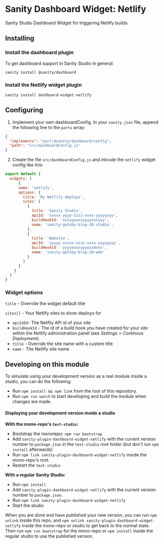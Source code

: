 # Sanity Dashboard Widget: Netlify

Sanity Studio Dashboard Widget for triggering Netlify builds.

## Installing

### Install the dashboard plugin
To get dashboard support in Sanity Studio in general:

`sanity install @sanity/dashboard`

### Install the Netlify widget plugin

`sanity install dashboard-widget-netlify`

## Configuring

1. Implement your own dashboardConfig. In your `sanity.json` file, append the following line to the `parts` array:

  ```json
  {
    "implements": "part:@sanity/dashboard/config",
    "path": "src/dashboardConfig.js"
  }
  ```

2. Create the file `src/dashboardConfig.js` and inlcude the `netlify` widget config like this:

  ```js
  export default {
    widgets: [
        {
        name: 'netlify',
        options: {
          title: 'My Netlify deploys',
          sites: [
            {
              title: 'Sanity Studio',
              apiId: 'xxxxx-yyyy-zzzz-xxxx-yyyyyyyy',
              buildHookId: 'xxxyyyxxxyyyyxxxyyy',
              name: 'sanity-gatsby-blog-20-studio',
            },
            {
              title: 'Website',
              apiId: 'yyyyy-xxxxx-zzzz-xxxx-yyyyyyyy',
              buildHookId: 'yyyyxxxxxyyyxxdxxx',
              name: 'sanity-gatsby-blog-20-web'
            }
          ]
        }
      }
    ]
  }
  ```
### Widget options
`title` - Override the widget default title

`sites[]` - Your Netlify sites to show deploys for
  - `apiIdId`- The Netfliy API id of your site
  - `buildHookId` - The id of a build hook you have created for your site within the Netlify administration panel (see *Settings > Continous Deployment*).
  - `title` - Override the site name with a custom title
  - `name` - The Netlify site name

## Developing on this module

To simulate using your development version as a real module inside a studio, you can do the following:

* Run `npm install && npm link` from the root of this repository.
* Run `npm run watch` to start developing and build the module when changes are made.

#### Displaying your development version inside a studio

**With the mono-repo's `test-studio`:**

  * Bootstrap the monorepo: `npm run bootstrap`
  * Add `sanity-plugin-dashboard-widget-netlify` with the current version number to `package.json` in the `test-studio` root folder (but don't run `npm install` afterwards)
  * Run `npm link sanity-plugin-dashboard-widget-netlify` inside the mono-repo's root.
  * Restart the `test-studio`

**With a regular Sanity Studio:**
  * Run `npm install`
  * Add `sanity-plugin-dashboard-widget-netlify` with the current version number to `package.json`.
  * Run `npm link sanity-plugin-dashboard-widget-netlify`
  * Start the studio

When you are done and have published your new version, you can run `npm unlink` inside this repo, and `npm unlink sanity-plugin-dashboard-widget-netlify` inside the mono-repo or studio to get back to the normal state. Then run `npm run bootstrap` for the mono-repo or `npm install` inside the regular studio to use the published version.
